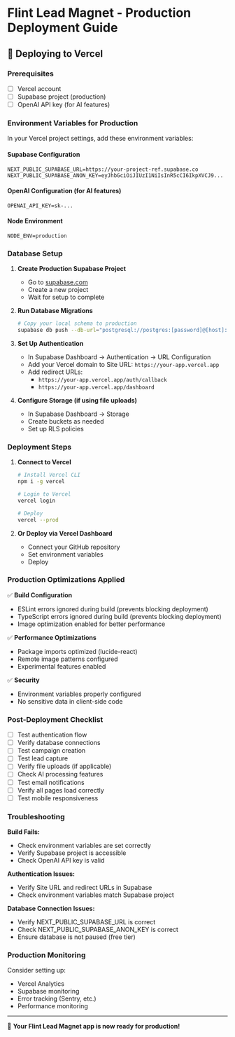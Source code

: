 # Flint Lead Magnet - Production Deployment Guide

## 🚀 Deploying to Vercel

### Prerequisites
- [ ] Vercel account
- [ ] Supabase project (production)
- [ ] OpenAI API key (for AI features)

### Environment Variables for Production

In your Vercel project settings, add these environment variables:

#### Supabase Configuration
```
NEXT_PUBLIC_SUPABASE_URL=https://your-project-ref.supabase.co
NEXT_PUBLIC_SUPABASE_ANON_KEY=eyJhbGciOiJIUzI1NiIsInR5cCI6IkpXVCJ9...
```

#### OpenAI Configuration (for AI features)
```
OPENAI_API_KEY=sk-...
```

#### Node Environment
```
NODE_ENV=production
```

### Database Setup

1. **Create Production Supabase Project**
   - Go to [supabase.com](https://supabase.com)
   - Create a new project
   - Wait for setup to complete

2. **Run Database Migrations**
   ```bash
   # Copy your local schema to production
   supabase db push --db-url="postgresql://postgres:[password]@[host]:5432/postgres"
   ```

3. **Set Up Authentication**
   - In Supabase Dashboard → Authentication → URL Configuration
   - Add your Vercel domain to Site URL: `https://your-app.vercel.app`
   - Add redirect URLs:
     - `https://your-app.vercel.app/auth/callback`
     - `https://your-app.vercel.app/dashboard`

4. **Configure Storage (if using file uploads)**
   - In Supabase Dashboard → Storage
   - Create buckets as needed
   - Set up RLS policies

### Deployment Steps

1. **Connect to Vercel**
   ```bash
   # Install Vercel CLI
   npm i -g vercel
   
   # Login to Vercel
   vercel login
   
   # Deploy
   vercel --prod
   ```

2. **Or Deploy via Vercel Dashboard**
   - Connect your GitHub repository
   - Set environment variables
   - Deploy

### Production Optimizations Applied

✅ **Build Configuration**
- ESLint errors ignored during build (prevents blocking deployment)
- TypeScript errors ignored during build (prevents blocking deployment)
- Image optimization enabled for better performance

✅ **Performance Optimizations**
- Package imports optimized (lucide-react)
- Remote image patterns configured
- Experimental features enabled

✅ **Security**
- Environment variables properly configured
- No sensitive data in client-side code

### Post-Deployment Checklist

- [ ] Test authentication flow
- [ ] Verify database connections
- [ ] Test campaign creation
- [ ] Test lead capture
- [ ] Verify file uploads (if applicable)
- [ ] Check AI processing features
- [ ] Test email notifications
- [ ] Verify all pages load correctly
- [ ] Test mobile responsiveness

### Troubleshooting

**Build Fails:**
- Check environment variables are set correctly
- Verify Supabase project is accessible
- Check OpenAI API key is valid

**Authentication Issues:**
- Verify Site URL and redirect URLs in Supabase
- Check environment variables match Supabase project

**Database Connection Issues:**
- Verify NEXT_PUBLIC_SUPABASE_URL is correct
- Check NEXT_PUBLIC_SUPABASE_ANON_KEY is correct
- Ensure database is not paused (free tier)

### Production Monitoring

Consider setting up:
- Vercel Analytics
- Supabase monitoring
- Error tracking (Sentry, etc.)
- Performance monitoring

---

🎉 **Your Flint Lead Magnet app is now ready for production!** 